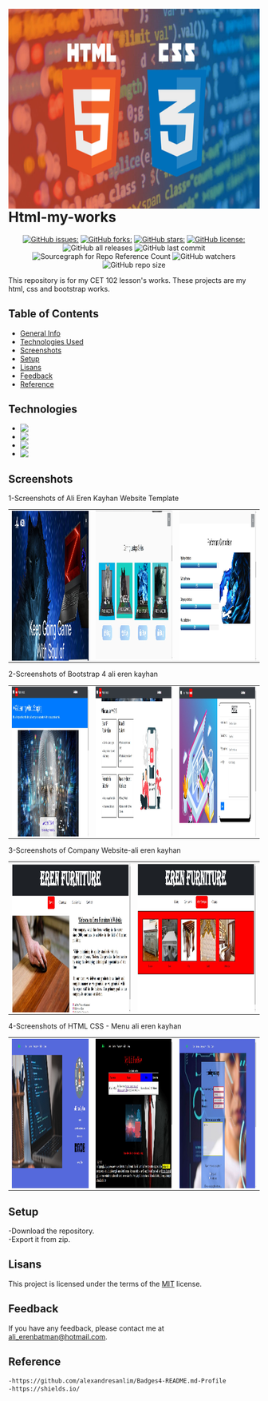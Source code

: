 <img align="left" src="https://github.com/Alierenkayhan/Alierenkayhan.github.io/blob/master/img/html.png" alt="Alierenkayhan" width ="1100" height = "400" /></p>
    
# Html-my-works
<div align="center">
    
[![GitHub issues:](https://img.shields.io/github/issues/Alierenkayhan/Html-my-works)](https://img.shields.io/github/issues/Alierenkayhan/Html-my-works)
[![GitHub forks:](https://img.shields.io/github/forks/Alierenkayhan/Html-my-works)](https://img.shields.io/github/forks/Alierenkayhan/Html-my-works)
[![GitHub stars:](https://img.shields.io/github/stars/Alierenkayhan/Html-my-works)](https://img.shields.io/github/stars/Alierenkayhan/Html-my-works)
[![GitHub license:](https://img.shields.io/github/license/Alierenkayhan/Html-my-works)](https://img.shields.io/github/license/Alierenkayhan/Html-my-works)
![GitHub all releases](https://img.shields.io/github/downloads/Alierenkayhan/Html-my-works/total)
![GitHub last commit](https://img.shields.io/github/last-commit/Alierenkayhan/Html-my-works)
![Sourcegraph for Repo Reference Count](https://img.shields.io/sourcegraph/rrc/Html-my-works)
![GitHub watchers](https://img.shields.io/github/watchers/Alierenkayhan/Html-my-works?style=social)
![GitHub repo size](https://img.shields.io/github/repo-size/Alierenkayhan/Html-my-works)
    
</div>


This repository is for my CET 102 lesson's works. 
These projects are my html, css and bootstrap works.

## Table of Contents

* [General Info](#Html-my-works)
* [Technologies Used](#Technologies)
* [Screenshots](#Screenshots)
* [Setup](#Setup)
* [Lisans](#Lisans)
* [Feedback](#Feedback)
* [Reference](#Reference)
 
## Technologies
- <img align="left" src="https://img.shields.io/badge/HTML5-E34F26?style=for-the-badge&logo=html5&logoColor=white" /> 
- <img align="left" src="https://img.shields.io/badge/CSS3-1572B6?style=for-the-badge&logo=css3&logoColor=white" /> 
- <img align="left" src="https://img.shields.io/badge/Bootstrap-563D7C?style=for-the-badge&logo=bootstrap&logoColor=white" />
- <img align="left" src="https://img.shields.io/badge/JavaScript-323330?style=for-the-badge&logo=javascript&logoColor=F7DF1E" />
 
   
## Screenshots
  1-Screenshots of Ali Eren Kayhan Website Template
  <table> 
    <tr>
        <td>  <img align="left" src="screenshots/Ali Eren Kayhan Website Templatess/Ali Eren Kayhan Website Templatess1.jpg" alt="Ali Eren Kayhan Website Template" width ="300" height = "300" /></p></td>
        <td>  <img align="left" src="screenshots/Ali Eren Kayhan Website Templatess/Ali Eren Kayhan Website Templatess2.jpg" alt="Ali Eren Kayhan Website Template" width ="300" height = "300" /></p></td>
        <td> <img align="left" src="screenshots/Ali Eren Kayhan Website Templatess/Ali Eren Kayhan Website Templatess3.jpg" alt="Ali Eren Kayhan Website Template" width ="300" height = "300" /></p></td>
    </tr>
   </table>
 
 
 
 
   2-Screenshots of Bootstrap 4 ali eren kayhan
  <table> 
    <tr>
        <td>  <img align="left" src="screenshots/Bootstrap 4 ali eren kayhanss/Bootstrap 4 ali eren kayhanss1.jpg" alt="Bootstrap 4 ali eren kayhan" width ="700" height = "300" /></p></td>
        <td>  <img align="left" src="screenshots/Bootstrap 4 ali eren kayhanss/Bootstrap 4 ali eren kayhanss2.jpg" alt="Bootstrap 4 ali eren kayhan" width ="700" height = "300" /></p></td>
        <td>  <img align="left" src="screenshots/Bootstrap 4 ali eren kayhanss/Bootstrap 4 ali eren kayhanss3.jpg" alt="Bootstrap 4 ali eren kayhan" width ="700" height = "300" /></p></td>
    </tr>
   </table>
 
  
   3-Screenshots of Company Website-ali eren kayhan
  <table> 
    <tr>
        <td>  <img align="left" src="screenshots/Company Website-ali eren kayhanss/Company Website-ali eren kayhanss1.jpg" alt="Company Website-ali eren kayhan" width ="300" height = "300" /></p></td>
        <td>  <img align="left" src="screenshots/Company Website-ali eren kayhanss/Company Website-ali eren kayhanss2.jpg" alt="Company Website-ali eren kayhan" width ="300" height = "300" /></p></td>
    </tr>
   </table>
   
   
   
   4-Screenshots of HTML CSS - Menu ali eren kayhan
  <table> 
    <tr>
        <td>  <img align="left" src="screenshots/HTML CSS - Menu ali eren kayhanss/HTML CSS - Menu ali eren kayhanss1.jpg" alt="HTML CSS - Menu ali eren kayhan" width ="300" height = "300" /></p></td>
        <td>  <img align="left" src="screenshots/HTML CSS - Menu ali eren kayhanss/HTML CSS - Menu ali eren kayhanss2.jpg" alt="HTML CSS - Menu ali eren kayhan" width ="300" height = "300" /></p></td>
        <td> <img align="left" src="screenshots/HTML CSS - Menu ali eren kayhanss/HTML CSS - Menu ali eren kayhanss3.jpg" alt="HTML CSS - Menu ali eren kayhan" width ="300" height = "300" /></p></td>
    </tr>
   </table>


## Setup
  -Download the repository.<br/>
  -Export it from zip.<br/>
  
## Lisans

This project is licensed under the terms of the [MIT](https://choosealicense.com/licenses/mit/) license.

  
## Feedback

If you have any feedback, please contact me at ali_erenbatman@hotmail.com.
  
## Reference
    -https://github.com/alexandresanlim/Badges4-README.md-Profile
    -https://shields.io/

